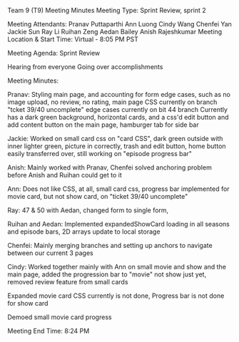 Team 9 (T9) Meeting Minutes
Meeting Type:
Sprint Review, sprint 2

Meeting Attendants:
Pranav Puttaparthi
Ann Luong
Cindy Wang
Chenfei Yan
Jackie Sun
Ray Li
Ruihan Zeng
Aedan Bailey
Anish Rajeshkumar
Meeting Location & Start Time:
Virtual - 8:05 PM PST

Meeting Agenda:
Sprint Review

Hearing from everyone
Going over accomplishments

Meeting Minutes:

Pranav: Styling main page, and accounting for form edge cases, such as no image upload, no review, no rating, main page CSS currently on branch "tcket 39/40 uncomplete"
edge cases currently on bit 44 branch
Currently has a dark green background, horizontal cards, and a css'd edit button and add content button on the main page, hamburger tab for side bar

Jackie: Worked on small card css on "card CSS", dark green outside with inner lighter green, picture in correctly, trash and edit button, home button
easily transferred over, still working on "episode progress bar" 

Anish: Mainly worked with Pranav, Chenfei solved anchoring problem before Anish and Ruihan could get to it

Ann: Does not like CSS, at all, small card css, progress bar implemented for movie card, but not show card, on "ticket 39/40 uncomplete"

Ray: 47 & 50 with Aedan, changed form to single form, 

Ruihan and Aedan: Implemented expandedShowCard loading in all seasons and episode bars, 2D arrays update to local storage

Chenfei: Mainly merging branches and setting up anchors to navigate between our current 3 pages

Cindy: Worked together mainly with Ann on small movie and show and the main page, added the progression bar to "movie" not show just yet, removed review feature
from small cards

Expanded movie card CSS currently is not done, Progress bar is not done for show card

Demoed small movie card progress

Meeting End Time:
8:24 PM
